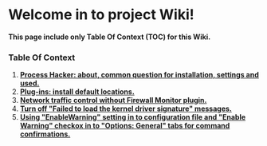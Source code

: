 ﻿# Welcome in to project Wiki!

**This page include only Table Of Context (TOC) for this Wiki.**

### Table Of Context

1. [**Process Hacker: about, common question for installation, settings and used.**](https://github.com/VictorVG/ph/wiki/1)
2. [**Plug-ins: install default locations.**](https://github.com/VictorVG/ph/wiki/https://github.com/VictorVG/ph/wiki/2)
3. [**Network traffic control without Firewall Monitor plugin.**](https://github.com/VictorVG/PH/wiki/3)
4. [**Turn off "Failed to load the kernel driver signature" messages.**](https://github.com/VictorVG/PH/wiki/4)
5. [**Using "EnableWarning" setting in to configuration file and "Enable Warning" checkox in to "Options: General" tabs for command confirmations.**](https://github.com/VictorVG/PH/wiki/5)